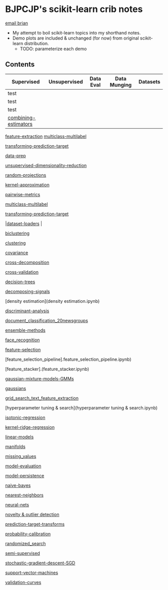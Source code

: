 # BJPCJP's scikit-learn crib notes

[email brian](mailto:bjpcjp@gmail.com)

* My attempt to boil scikit-learn topics into my shorthand notes.
* Demo plots are included & unchanged (for now) from original scikit-learn distribution.
   * TODO: parameterize each demo

## Contents
|Supervised|Unsupervised|Data Eval|Data Munging|Datasets|
|---|---|---|---|---|
|test
|test
|test
|[combining-estimators](combining-estimators.ipynb)

[feature-extraction](feature-extraction.ipynb)
[multiclass-multilabel](multiclass-multilabel.ipynb)

[transforming-prediction-target](transforming-prediction-target.ipynb)

[data-prep](data-prep.ipynb)

[unsupervised-dimensionality-reduction](unsupervised-dimensionality-reduction.ipynb)

[random-projections](random-projections.ipynb)

[kernel-approximation](kernel-approximation.ipynb)

[pairwise-metrics](pairwise-metrics.ipynb)

[multiclass-multilabel](multiclass-multilabel.ipynb)

[transforming-prediction-target](transforming-prediction-target.ipynb)

|[dataset-loaders](dataset-loaders.ipynb)
|


[biclustering](biclustering.ipynb)

[clustering](clustering.ipynb)

[covariance](covariance.ipynb)

[cross-decomposition](cross-decomposition.ipynb)

[cross-validation](cross-validation.ipynb)

[decision-trees](decision-trees.ipynb)

[decomposing-signals](decomposing-signals.ipynb)

[density estimation](density estimation.ipynb)

[discriminant-analysis](discriminant-analysis.ipynb)

[document_classification_20newsgroups](document_classification_20newsgroups.ipynb)

[ensemble-methods](ensemble-methods.ipynb)

[face_recognition](face_recognition.ipynb)

[feature-selection](feature-selection.ipynb)

[feature_selection_pipeline].feature_selection_pipeline.ipynb)

[feature_stacker].(feature_stacker.ipynb)

[gaussian-mixture-models-GMMs](gaussian-mixture-models-GMMs.ipynb)

[gaussians](gaussians.ipynb)

[grid_search_text_feature_extraction](grid_search_text_feature_extraction.ipynb)

[hyperparameter tuning & search](hyperparameter tuning & search.ipynb)

[isotonic-regression](isotonic-regression.ipynb)

[kernel-ridge-regression](.ipynb)

[linear-models](linear-models.ipynb)

[manifolds](manifolds.ipynb)

[missing_values](.ipynb)

[model-evaluation](model-evaluation.ipynb)

[model-persistence](model-persistence.ipynb)


[naive-bayes](naive-bayes.ipynb)

[nearest-neighbors](nearest-neighbors.ipynb)

[neural-nets](neural-nets.ipynb)

[novelty & outlier detection](.ipynb)

[prediction-target-transforms](prediction-target-transforms.ipynb)

[probability-calibration](probability-calibration.ipynb)

[randomized_search](randomized_search.ipynb)

[semi-supervised](semi-supervised.ipynb)

[stochastic-gradient-descent-SGD](stochastic-gradient-descent-SGD.ipynb)

[support-vector-machines](support-vector-machines.ipynb)

[validation-curves](validation-curves.ipynb)
